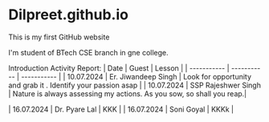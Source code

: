 # Dilpreet.github.io
This is my first GitHub website

I'm student of BTech CSE branch in gne college.

Introduction Activity Report:
| Date | Guest | Lesson  |
| ----------- | ----------- | ----------- |
| 10.07.2024 | Er. Jiwandeep Singh | Look for opportunity and grab it . Identify your passion               asap |
| 10.07.2024 | SSP Rajeshwer Singh | Nature is always assessing my actions. As you sow, so shall you reap.|

| 16.07.2024 | Dr. Pyare Lal | KKK |
| 16.07.2024 | Soni Goyal | KKKk |